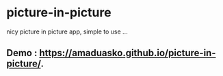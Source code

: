 # picture-in-picture
nicy picture in picture app, simple to use ...

## Demo :  https://amaduasko.github.io/picture-in-picture/.

